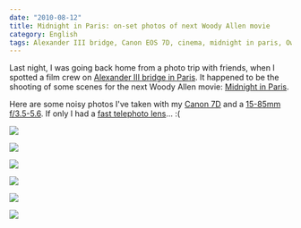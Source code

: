 ```yaml
---
date: "2010-08-12"
title: Midnight in Paris: on-set photos of next Woody Allen movie
category: English
tags: Alexander III bridge, Canon EOS 7D, cinema, midnight in paris, Owen Wilson, paris, Paris,France, photography, Woody Allen
---
```


Last night, I was going back home from a photo trip with friends, when I spotted a film crew on [Alexander III bridge in Paris](https://en.wikipedia.org/wiki/Pont_Alexandre_III). It happened to be the shooting of some scenes for the next Woody Allen movie: [Midnight in Paris](https://www.imdb.com/title/tt1605783/).

Here are some noisy photos I've taken with my [Canon 7D](https://amzn.com/B002NEGTTW/?tag=kevideld-20) and a [15-85mm f/3.5-5.6](https://amzn.com/B002NEGTTM/?tag=kevideld-20). If only I had a [fast telephoto lens](https://amzn.com/B0000ALKBU/?tag=kevideld-20)... :(







![](/uploads/2010/midnight-in-paris-owen-wilson.jpg)

![](/uploads/2010/midnight-in-paris-woody-allen.jpg)

![](/uploads/2010/midnight-in-paris-set-001.jpg)

![](/uploads/2010/midnight-in-paris-set-002.jpg)

![](/uploads/2010/midnight-in-paris-set-003.jpg)

![](/uploads/2010/midnight-in-paris-set-004.jpg)

